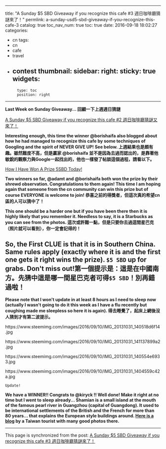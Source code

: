 
---
title: "A Sunday $5 SBD Giveaway if you recognize this cafe #3 週日咖啡廳猜謎來了！"
permlink: a-sunday-usd5-sbd-giveaway-if-you-recognize-this-cafe-3
catalog: true
toc_nav_num: true
toc: true
date: 2016-09-18 18:02:27
categories:
- cn
tags:
- cn
- cafe
- travel
- contest
thumbnail: 
sidebar:
    right:
        sticky: true
widgets:
    -
        type: toc
        position: right
---


<html>
<p><strong>Last Week on Sunday Giveaway... 回顧一下上週週日猜謎</strong></p>
<p><a href="https://steemit.com/cn/@deanliu/a-sunday-usd5-sbd-giveaway-if-you-recognize-this-cafe-2">A Sunday $5 SBD Giveaway if you recognize this cafe #2 週日咖啡廳猜謎又來了！</a></p>
<p><strong>Interesting enough, this time the winner @borishaifa also blogged about how he had managed to recognize this cafe by some techniques of Googling and the spirit of NEVER GIVE UP! See below. 上週結果也是頗有趣。雖然難度不高，但是贏家 @borishaifa 並不是因為去過而認出的，是靠著他敏銳的觀察力與Google一起找出的，他也一樣發了帖談這個過程，請看以下。</strong></p>
<p><a href="https://steemit.com/steemit/@borishaifa/how-i-have-won-a-prize-5sbd-today">How I Have Won A Prize 5SBD Today!</a></p>
<p><strong>Two winners so far, @adamt and @borishaifa both won the prize by their shrewd observation. Congratulations to them again! This time I am hoping again that someone from the cn community can win this prize but of course EVERYONE is welcome to join! 恭喜之前的得獎者，但這次真的希望cn區的人可以猜中了！</strong></p>
<p><strong>This one should be a harder one but if you have been there then it is highly likely that you remember it. Needless to say, it is a Starbucks as you can see from the photos. 這次或許難一點，但是只要你去過這間星巴克（照片就可以看到），你一定會記得的！</strong></p>
<h2><strong>So, the First CLUE is that it is in Southern China. Same rules apply (exactly where it is and the first one gets it right wins the prize). </strong><code><strong>$5 SBD</strong></code><strong> up for grabs. Don't miss out!第一個提示是：這是在中國南方。先猜中這是哪一間星巴克者可得</strong><code><strong>$5 SBD</strong></code><strong>！別再錯過啦！</strong></h2>
<p><strong>Please note that I won't update in at least 8 hours as I need to sleep now (actually I wasn't going to do it this week as I have a flu recently but coughing made me sleepless so here it is again). 得去睡覺了，起床上網後沒人猜到才有第二波提示。</strong></p>
<p>https://www.steemimg.com/images/2016/09/10/IMG_20131031_140518d6f14.jpg</p>
<p>https://www.steemimg.com/images/2016/09/10/IMG_20131031_141137899a2.jpg</p>
<p>https://www.steemimg.com/images/2016/09/10/IMG_20131031_140554e6933.jpg</p>
<p>https://www.steemimg.com/images/2016/09/10/IMG_20131031_1404559c42a.jpg</p>
<p><code>Update!&nbsp;</code></p>
<p><strong>We have a WINNER!! Congrats to @kiryck !! Well done! Make it right at no time but I went to sleep already... Shamian is a small island at the mouth of the famous pearl river in Guangzhou (capital of Guangdong). It used to be international settlements of the British and the French for more than 80 years... that explains the European style buildings around. </strong><a href="http://bluehero.pixnet.net/blog/post/29640586-%5B%E9%81%8A%E8%A8%98%5D-%E5%BB%A3%E5%B7%9E-%E6%B2%99%E9%9D%A2%E6%AD%90%E6%B4%B2%E9%A2%A8%E6%83%85%E8%A1%97"><strong>Here is a blog</strong></a><strong> by a Taiwan tourist with many good photos there.</strong></p>
</html>

- - -

This page is synchronized from the post: [A Sunday $5 SBD Giveaway if you recognize this cafe #3 週日咖啡廳猜謎來了！](https://steemit.com/@deanliu/a-sunday-usd5-sbd-giveaway-if-you-recognize-this-cafe-3)
